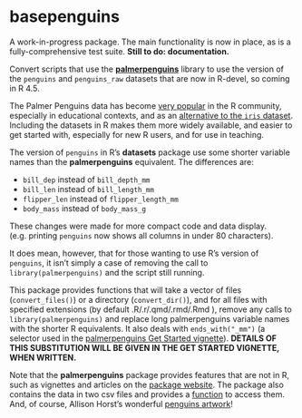 
<!-- README.md is generated from README.Rmd. Please edit that file -->

# basepenguins

A work-in-progress package. The main functionality is now in place, as
is a fully-comprehensive test suite. **Still to do: documentation.**

Convert scripts that use the
**[palmerpenguins](https://allisonhorst.github.io/palmerpenguins/index.html)**
library to use the version of the `penguins` and `penguins_raw` datasets
that are now in R-devel, so coming in R 4.5.

The Palmer Penguins data has become [very
popular](https://apreshill.github.io/palmerpenguins-useR-2022/) in the R
community, especially in educational contexts, and as an [alternative to
the `iris`
dataset](https://journal.r-project.org/articles/RJ-2022-020/). Including
the datasets in R makes them more widely available, and easier to get
started with, especially for new R users, and for use in teaching.

The version of `penguins` in R’s **datasets** package use some shorter
variable names than the **palmerpenguins** equivalent. The differences
are:

- `bill_dep` instead of `bill_depth_mm`
- `bill_len` instead of `bill_length_mm`
- `flipper_len` instead of `flipper_length_mm`
- `body_mass` instead of `body_mass_g`

These changes were made for more compact code and data display.
(e.g. printing `penguins` now shows all columns in under 80 characters).

It does mean, however, that for those wanting to use R’s version of
`penguins`, it isn’t simply a case of removing the call to
`library(palmerpenguins)` and the script still running.

This package provides functions that will take a vector of files
(`convert_files()`) or a directory (`convert_dir()`), and for all files
with specified extensions (by default .R/.r/.qmd/.rmd/.Rmd ), remove any
calls to `library(palmerpenguins)` and replace long palmerpenguins
variable names with the shorter R equivalents. It also deals with
`ends_with("_mm")` (a selector used in the [palmerpenguins Get Started
vignette](https://allisonhorst.github.io/palmerpenguins/articles/intro.html)).
**DETAILS OF THIS SUBSTITUTION WILL BE GIVEN IN THE GET STARTED
VIGNETTE, WHEN WRITTEN.**

Note that the **palmerpenguins** package provides features that are not
in R, such as vignettes and articles on the [package
website](https://allisonhorst.github.io/palmerpenguins/index.html). The
package also contains the data in two csv files and provides a
[function](https://allisonhorst.github.io/palmerpenguins/reference/path_to_file.html)
to access them. And, of course, Allison Horst’s wonderful [penguins
artwork](https://allisonhorst.github.io/palmerpenguins/articles/art.html)!

<!-- badges: start -->

<!-- badges: end -->

<!-- 
The goal of basepenguins is to ...
&#10;## Installation
&#10;You can install the development version of basepenguins from [GitHub](https://github.com/) with:
&#10;``` r
# install.packages("pak")
pak::pak("EllaKaye/basepenguins")
```
&#10;-->
